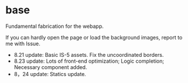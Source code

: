 # base

Fundamental fabrication for the webapp.

If you can hardly open the page or load the background images, report to me with Issue.

- 8.21 update: Basic IS-5 assets. Fix the uncoordinated borders.
- 8.23 update: Lots of front-end optimization; Logic completion; Necessary component added.
- 8，24 update: Statics update.
